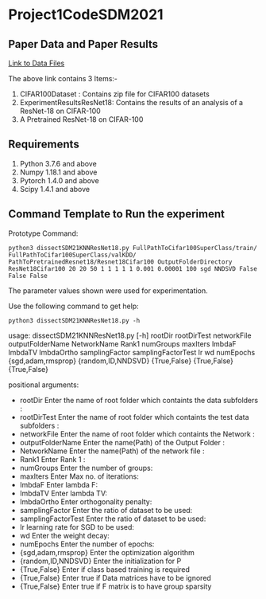 # Project1CodeSDM2021
## Paper Data and Paper Results
[Link to Data Files](https://drive.google.com/drive/folders/1ALW3_nt317-QnAuZKXi0_EeGobFTkm-r?usp=sharing)

The above link contains 3 Items:-
1. CIFAR100Dataset : Contains zip file for CIFAR100 datasets
2. ExperimentResultsResNet18: Contains the results of an analysis of a ResNet-18 on CIFAR-100
3. A Pretrained ResNet-18 on CIFAR-100

## Requirements
1. Python 3.7.6 and above
2. Numpy 1.18.1 and above
3. Pytorch 1.4.0 and above
4. Scipy 1.4.1 and above

## Command Template to Run the experiment
Prototype Command:
```
python3 dissectSDM21KNNResNet18.py FullPathToCifar100SuperClass/train/ FullPathToCifar100SuperClass/valKDD/ PathToPretrainedResnet18/Resnet18Cifar100 OutputFolderDirectory ResNet18Cifar100 20 20 50 1 1 1 1 1 0.001 0.00001 100 sgd NNDSVD False False False
```
The parameter values shown were used for experimentation.

Use the following command to get help:
```
python3 dissectSDM21KNNResNet18.py -h
```
usage: dissectSDM21KNNResNet18.py [-h]                                  rootDir rootDirTest networkFile
                                  outputFolderName NetworkName Rank1 numGroups
                                  maxIters lmbdaF lmbdaTV lmbdaOrtho
                                  samplingFactor samplingFactorTest lr wd
                                  numEpochs {sgd,adam,rmsprop}
                                  {random,ID,NNDSVD} {True,False} {True,False}
                                  {True,False}

positional arguments:
-  rootDir             Enter the name of root folder which containts the data
                      subfolders :
 - rootDirTest         Enter the name of root folder which containts the test
                      data subfolders :
 - networkFile         Enter the name of root folder which containts the
                      Network :
-  outputFolderName    Enter the name(Path) of the Output Folder :
-  NetworkName         Enter the name(Path) of the network file :
-  Rank1               Enter Rank 1 :
-  numGroups           Enter the number of groups:
-  maxIters            Enter Max no. of iterations:
-  lmbdaF              Enter lambda F:
-  lmbdaTV             Enter lambda TV:
-  lmbdaOrtho          Enter orthogonality penalty:
-  samplingFactor      Enter the ratio of dataset to be used:
-  samplingFactorTest  Enter the ratio of dataset to be used:
-  lr                  learning rate for SGD to be used:
-  wd                  Enter the weight decay:
-  numEpochs           Enter the number of epochs:
-  {sgd,adam,rmsprop}  Enter the optimization algorithm
-  {random,ID,NNDSVD}  Enter the initialization for P
-  {True,False}        Enter if class based training is required
-  {True,False}        Enter true if Data matrices have to be ignored
-  {True,False}        Enter true if F matrix is to have group sparsity

